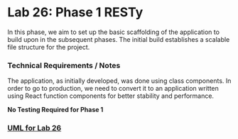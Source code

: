 # Lab 26: Phase 1 RESTy
In this phase, we aim to set up the basic scaffolding of the application to build upon in the subsequent phases. The initial build establishes a scalable file structure for the project.

### Technical Requirements / Notes

The application, as initially developed, was done using class components. In order to go to production, we need to convert it to an application written using React function components for better stability and performance.

**No Testing Required for Phase 1**

### [UML for Lab 26](./assets/lab-26-uml.png)